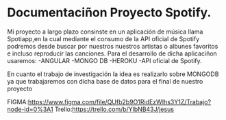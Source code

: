 # Documentaciñon Proyecto Spotify.

Mi proyecto a largo plazo consinste en un aplicación de música llama Spotiapp,en la cual mediante el consumo de la API oficial de Spotify podremos desde buscar por nuestros
nuestros artistas o albunes favoritos e incluso reproducir las canciones.
Para el desarrollo de dicha aplicaciñon usaremos:
-ANGULAR
-MONGO DB
-HEROKU
-API oficial de Spotify.

En cuanto el trabajo de investigación la idea es realizarlo sobre MONGODB ya que trabajaremos con dicha base de datos para el final de nuestro proyecto

FIGMA:https://www.figma.com/file/QUfb2b9O1RidEzWIhs3Y1Z/Trabajo?node-id=0%3A1
Trello:https://trello.com/b/YlbNB43J/jesus
